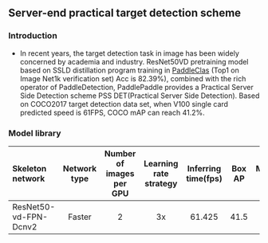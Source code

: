 ## Server-end practical target detection scheme

### Introduction

* In recent years, the target detection task in image has been widely concerned by academia and industry. ResNet50VD pretraining model based on SSLD distillation program training in [PaddleClas](https://github.com/PaddlePaddle/PaddleClas) (Top1 on Image Net1k verification set) Acc is 82.39%), combined with the rich operator of PaddleDetection, PaddlePaddle provides a Practical Server Side Detection scheme PSS DET(Practical Server Side Detection). Based on COCO2017 target detection data set, when V100 single card predicted speed is 61FPS, COCO mAP can reach 41.2%.


### Model library

| Skeleton network      | Network type | Number of images per GPU | Learning rate strategy | Inferring time(fps) | Box AP | Mask AP |                                      Download                                       |                                                           Configuration File                                                            |
| :-------------------- | :----------: | :----------------------: | :--------------------: | :-----------------: | :----: | :-----: | :---------------------------------------------------------------------------------: | :-------------------------------------------------------------------------------------------------------------------------------------: |
| ResNet50-vd-FPN-Dcnv2 |    Faster    |            2             |           3x           |       61.425        |  41.5  |    -    | [link](https://paddledet.bj.bcebos.com/models/faster_rcnn_enhance_3x_coco.pdparams) | [Configuration File](https://github.com/PaddlePaddle/PaddleDetection/tree/develop/configs/rcnn_enhance/faster_rcnn_enhance_3x_coco.yml) |
